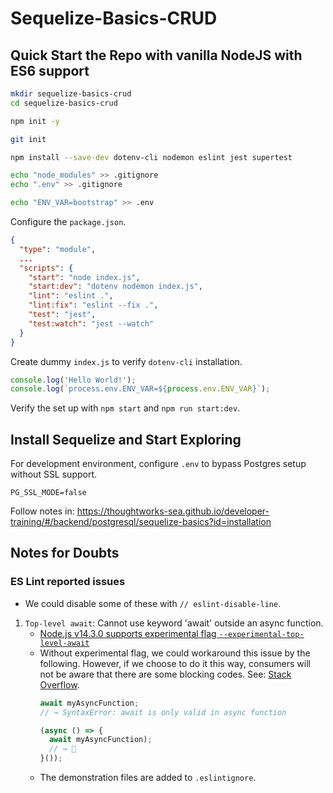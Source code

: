 # Sequelize-Basics-CRUD

## Quick Start the Repo with vanilla NodeJS with ES6 support

```sh
mkdir sequelize-basics-crud
cd sequelize-basics-crud

npm init -y

git init

npm install --save-dev dotenv-cli nodemon eslint jest supertest

echo "node_modules" >> .gitignore
echo ".env" >> .gitignore

echo "ENV_VAR=bootstrap" >> .env
```

Configure the `package.json`.

```json
{
  "type": "module",
  ...
  "scripts": {
    "start": "node index.js",
    "start:dev": "dotenv nodemon index.js",
    "lint": "eslint .",
    "lint:fix": "eslint --fix .",
    "test": "jest",
    "test:watch": "jest --watch"
  }
}
```

Create dummy `index.js` to verify `dotenv-cli` installation.
```js
console.log('Hello World!');
console.log(`process.env.ENV_VAR=${process.env.ENV_VAR}`);
```

Verify the set up with `npm start` and `npm run start:dev`.

## Install Sequelize and Start Exploring

For development environment, configure `.env` to bypass Postgres setup without SSL support.
```
PG_SSL_MODE=false
```

Follow notes in: https://thoughtworks-sea.github.io/developer-training/#/backend/postgresql/sequelize-basics?id=installation

## Notes for Doubts

### ES Lint reported issues

-  We could disable some of these with `// eslint-disable-line`.

1. `Top-level await`: Cannot use keyword 'await' outside an async function.
    - [Node.js v14.3.0 supports experimental flag `--experimental-top-level-await`](https://github.com/nodejs/node/blob/master/doc/changelogs/CHANGELOG_V14.md#support-for-top-level-await)
    - Without experimental flag, we could workaround this issue by the following. However, if we choose to do it this way, consumers will not be aware that there are some blocking codes. See: [Stack Overflow](https://stackoverflow.com/questions/39679505/using-await-outside-of-an-async-function).
      ```js
      await myAsyncFunction;
      // → SyntaxError: await is only valid in async function

      (async () => {
        await myAsyncFunction);
        // → 🎉
      }());
      ```
    - The demonstration files are added to `.eslintignore`.
